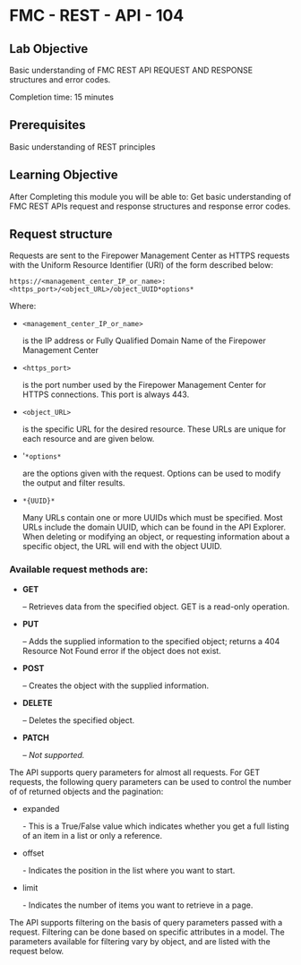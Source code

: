 # FMC - REST - API - 104

## Lab Objective

Basic understanding of FMC REST API REQUEST AND RESPONSE structures and error codes.

Completion time: 15 minutes

## Prerequisites
Basic understanding of REST principles


## Learning Objective
After Completing this module you will be able to:
Get basic understanding of FMC REST APIs request and response structures and response error codes.

## Request structure
Requests are sent to the Firepower Management Center as HTTPS requests with the
Uniform Resource Identifier (URI) of the form described below:

`https://<management_center_IP_or_name>:<https_port>/<object_URL>/object_UUID*options*`

Where:

-   `<management_center_IP_or_name>`

      is the IP address or Fully Qualified Domain Name of the Firepower Management
      Center

-   `<https_port>`

      is the port number used by the Firepower Management Center for HTTPS
      connections. This port is always 443.

-   `<object_URL>`

      is the specific URL for the desired resource. These URLs are unique for each
      resource and are given below.

-   '`*options*`

      are the options given with the request. Options can be used to modify the output
      and filter results.

-   `*{UUID}*`

      Many URLs contain one or more UUIDs which must be specified. Most URLs include
      the domain UUID, which can be found in the API Explorer. When deleting or
      modifying an object, or requesting information about a specific object, the URL
      will end with the object UUID.

### Available request methods are:

-   **GET**

    – Retrieves data from the specified object. GET is a read-only operation.

-   **PUT**

    – Adds the supplied information to the specified object; returns a 404 Resource
      Not Found error if the object does not exist.

-  **POST**

    – Creates the object with the supplied information.

-  **DELETE**

    – Deletes the specified object.

-  **PATCH**

    – *Not supported.*

The API supports query parameters for almost all requests. For GET requests, the
following query parameters can be used to control the number of of returned
objects and the pagination:

-   expanded

    \- This is a True/False value which indicates whether you get a full listing of
      an item in a list or only a reference.

-   offset

    \- Indicates the position in the list where you want to start.

-   limit

    \- Indicates the number of items you want to retrieve in a page.

The API supports filtering on the basis of query parameters passed with a
request. Filtering can be done based on specific attributes in a model. The
parameters available for filtering vary by object, and are listed with the
request below.
